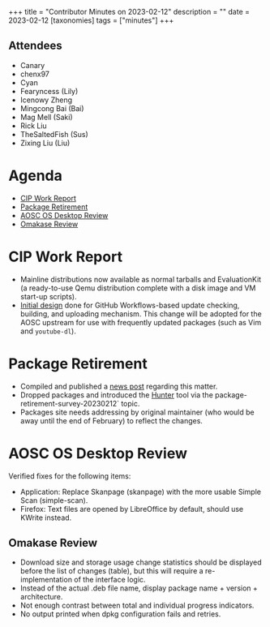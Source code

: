+++
title = "Contributor Minutes on 2023-02-12"
description = ""
date = 2023-02-12
[taxonomies]
tags = ["minutes"]
+++

Attendees
---------

- Canary
- chenx97
- Cyan
- Fearyncess (Lily)
- Icenowy Zheng
- Mingcong Bai (Bai)
- Mag Mell (Saki)
- Rick Liu
- TheSaltedFish (Sus)
- Zixing Liu (Liu)

Agenda
======

- [CIP Work Report](#cip-work-report)
- [Package Retirement](#package-retirement)
- [AOSC OS Desktop Review](#aosc-os-desktop-review)
- [Omakase Review](#omakase-review)

CIP Work Report
===============

- Mainline distributions now available as normal tarballs and EvaluationKit (a
  ready-to-use Qemu distribution complete with a disk image and VM start-up
  scripts).
- [Initial design](https://drive.google.com/file/d/1P0EYij_XdEG9kkm15Cao_1L9uTcCeml-/view?usp=sharing)
  done for GitHub Workflows-based update checking, building, and uploading
  mechanism. This change will be adopted for the AOSC upstream for use with
  frequently updated packages (such as Vim and `youtube-dl`).

Package Retirement
==================

- Compiled and published a [news post](https://aosc.io/news/posts/2023-02-12-package-retirement-20230211/)
  regarding this matter.
- Dropped packages and introduced the [Hunter](https://github.com/AOSC-Dev/hunter)
  tool via the package-retirement-survey-20230212` topic.
- Packages site needs addressing by original maintainer (who would be away
  until the end of February) to reflect the changes.

AOSC OS Desktop Review
======================

Verified fixes for the following items:

- Application: Replace Skanpage (skanpage) with the more usable Simple Scan
  (simple-scan).
- Firefox: Text files are opened by LibreOffice by default, should use KWrite
  instead.

Omakase Review
--------------

- Download size and storage usage change statistics should be displayed before
  the list of changes (table), but this will require a re-implementation of
  the interface logic.
- Instead of the actual .deb file name, display package name + version +
  architecture.
- Not enough contrast between total and individual progress indicators.
- No output printed when dpkg configuration fails and retries.
